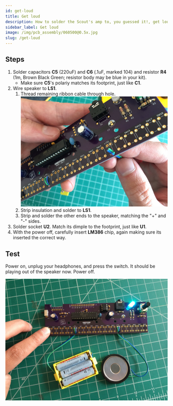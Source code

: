 ```yaml
---
id: get-loud
title: Get loud
description: How to solder the Scout's amp to, you guessed it!, get loud.
sidebar_label: Get loud
image: /img/pcb_assembly/060500@0.5x.jpg
slug: /get-loud
---
```


## Steps

1. Solder capacitors **C5** (220uF) and **C6** (.1uF, marked 104) and resistor **R4** (1m, Brown Black Green; resistor body may be blue in your kit).
   - Make sure **C5**'s polariy matches its footprint, just like **C1**.
2. Wire speaker to **LS1**.
   1. Thread remaining ribbon cable through hole.
      ![060201@0.5x.jpg](/img/pcb_assembly/060201@0.5x.jpg)
   2. Strip insulation and solder to **LS1**.
   3. Strip and solder the other ends to the speaker, matching the "+" and "-" sides.
3. Solder socket **U2**. Match its dimple to the footprint, just like **U1**.
4. With the power off, carefully insert **LM386** chip, again making sure its inserted the correct way.

## Test

Power on, unplug your headphones, and press the switch. It should be playing out of the speaker now. Power off.

![060500@0.5x.jpg](/img/pcb_assembly/060500@0.5x.jpg)

